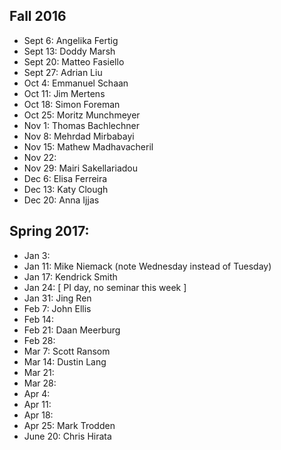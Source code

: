 ## Fall 2016

 - Sept 6: Angelika Fertig
 - Sept 13: Doddy Marsh
 - Sept 20: Matteo Fasiello
 - Sept 27: Adrian Liu
 - Oct 4: Emmanuel Schaan
 - Oct 11: Jim Mertens
 - Oct 18: Simon Foreman
 - Oct 25: Moritz Munchmeyer
 - Nov 1: Thomas Bachlechner
 - Nov 8:  Mehrdad Mirbabayi
 - Nov 15: Mathew Madhavacheril
 - Nov 22: 
 - Nov 29: Mairi Sakellariadou
 - Dec 6: Elisa Ferreira
 - Dec 13: Katy Clough
 - Dec 20: Anna Ijjas

## Spring 2017:

 - Jan 3: 
 - Jan 11: Mike Niemack (note Wednesday instead of Tuesday)
 - Jan 17: Kendrick Smith
 - Jan 24: [ PI day, no seminar this week ]
 - Jan 31: Jing Ren
 - Feb 7:  John Ellis
 - Feb 14: 
 - Feb 21: Daan Meerburg
 - Feb 28: 
 - Mar 7: Scott Ransom
 - Mar 14: Dustin Lang
 - Mar 21: 
 - Mar 28: 
 - Apr 4:
 - Apr 11:
 - Apr 18:
 - Apr 25: Mark Trodden
 - June 20: Chris Hirata
